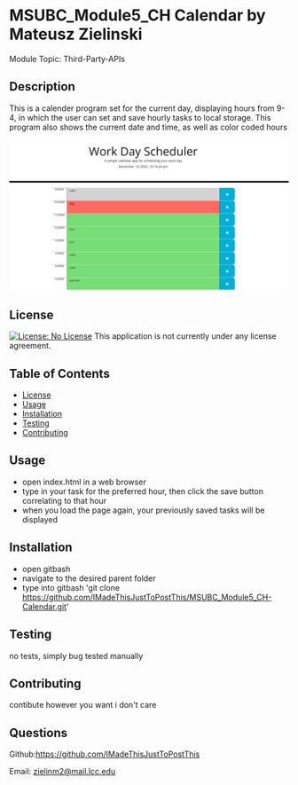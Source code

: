   # MSUBC_Module5_CH Calendar by Mateusz Zielinski
  Module Topic: Third-Party-APIs
  ## Description
  This is a calender program set for the current day, displaying hours from 9-4, in which the user can set and save hourly tasks to local storage. This program also shows the current date and time, as well as color coded hours
  
  ![Alt text](EXAMPLE.png)
  ## License
  [![License: No License](https://img.shields.io/badge/License--lightgrey.svg)](https://opensource.org/licenses/)
  This application is not currently under any license agreement.
  ## Table of Contents
  - [License](#License)
  - [Usage](#Usage)
  - [Installation](#Installation)
  - [Testing](#Testing)
  - [Contributing](#Contributing)
  ## Usage
  - open index.html in a web browser
  - type in your task for the preferred hour, then click the save button correlating to that hour
  - when you load the page again, your previously saved tasks will be displayed
  ## Installation
  - open gitbash
  - navigate to the desired parent folder 
  - type into gitbash 'git clone https://github.com/IMadeThisJustToPostThis/MSUBC_Module5_CH-Calendar.git'
  ## Testing
  no tests, simply bug tested manually
  ## Contributing
  contibute however you want i don't care
  ## Questions
  Github:<https://github.com/IMadeThisJustToPostThis>
  
  Email: zielinm2@mail.lcc.edu